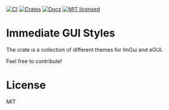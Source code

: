 [![CI](https://github.com/vityafx/imgui_styles/actions/workflows/ci.yml/badge.svg)](https://github.com/vityafx/imgui_styles/actions/workflows/ci.yml)
[![Crates](https://img.shields.io/crates/v/imgui_styles.svg)](https://crates.io/crates/imgui_styles)
[![Docs](https://docs.rs/imgui_styles/badge.svg)](https://docs.rs/imgui_styles)
[![MIT licensed](https://img.shields.io/badge/license-MIT-blue.svg)](./LICENSE)

# Immediate GUI Styles
The crate is a collection of different themes for ImGui and eGUI.

Feel free to contribute!

# License
MIT
